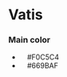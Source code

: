 # Vatis

### Main color
- <img src="https://www.colorhexa.com/f0c4c7.png" width="10px" height="10px"> #F0C5C4
- <img src="https://www.colorhexa.com/66a7af.png" width="10px" height="10px"> #669BAF
